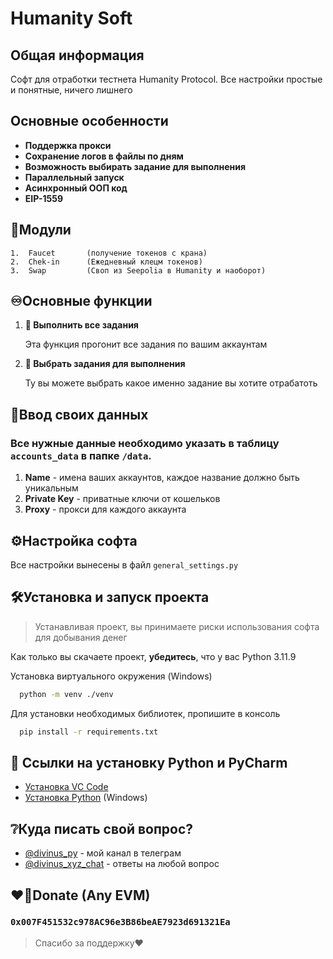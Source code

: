 
# Humanity Soft

## Общая информация

Софт для отработки тестнета Humanity Protocol. Все настройки простые и понятные, ничего лишнего

## Основные особенности 

* **Поддержка прокси**
* **Сохранение логов в файлы по дням**
* **Возможность выбирать задание для выполнения**
* **Параллельный запуск**
* **Асинхронный ООП код**
* **EIP-1559**

## 🧩Модули

    1.  Faucet       (получение токенов с крана)                                       
    2.  Chek-in      (Ежедневный клецм токенов)
    3.  Swap         (Своп из Seepolia в Humanity и наоборот)

## ♾️Основные функции

1.  **🚀 Выполнить все задания**

    Эта функция прогонит все задания по вашим аккаунтам 

2.  **📝 Выбрать задания для выполнения**

    Ту вы можете выбрать какое именно задание вы хотите отрабатоть

## 📄Ввод своих данных

### Все нужные данные необходимо указать в таблицу `accounts_data` в папке `/data`. 
   1. **Name** - имена ваших аккаунтов, каждое название должно быть уникальным
   2. **Private Key** - приватные ключи от кошельков
   3. **Proxy** - прокси для каждого аккаунта

## ⚙️Настройка софта

Все настройки вынесены в файл `general_settings.py`

## 🛠️Установка и запуск проекта

> Устанавливая проект, вы принимаете риски использования софта для добывания денег

Как только вы скачаете проект, **убедитесь**, что у вас Python 3.11.9

Установка виртуального окружения (Windows)

```bash
  python -m venv ./venv
```

Для установки необходимых библиотек, пропишите в консоль

```bash
  pip install -r requirements.txt
```

## 🔗 Ссылки на установку Python и PyCharm

 - [Установка VC Code](https://code.visualstudio.com/download)
 - [Установка Python](https://www.python.org/ftp/python/3.11.9/python-3.11.9-amd64.exe) (Windows)

## ❔Куда писать свой вопрос?

- [@divinus_py](https://t.me/divinus_py) - мой канал в телеграм  
- [@divinus_xyz_chat](https://t.me/divinus_xyz_chat) - ответы на любой вопрос 

## ❤️‍🔥Donate (Any EVM)

### `0x007F451532c978AC96e3B86beAE7923d691321Ea`
> Спасибо за поддержку❤️